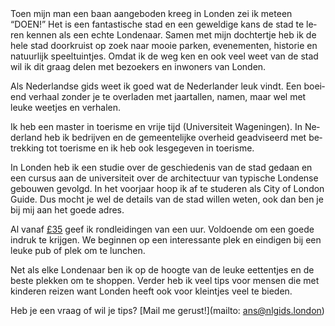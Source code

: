 <div lang="nl">
Toen mijn man een baan aangeboden kreeg in Londen zei ik meteen “DOEN!”
Het is een fantastische stad en een geweldige kans de stad te leren
kennen als een echte Londenaar. Samen met mijn dochtertje heb ik de hele stad
doorkruist op zoek naar mooie parken, evenementen, historie en natuurlijk
speeltuintjes. Omdat ik de weg ken en ook veel weet van de stad wil ik dit graag
delen met bezoekers en inwoners van Londen.

Als Nederlandse gids weet ik goed wat de Nederlander leuk vindt. Een boeiend
verhaal zonder je te overladen met jaartallen, namen, maar wel met leuke weetjes
en verhalen.

Ik heb een master in toerisme en vrije tijd (Universiteit Wageningen). 
In Nederland heb ik bedrijven en de gemeentelijke overheid geadviseerd met betrekking tot
toerisme en ik heb ook lesgegeven in toerisme.

In Londen heb ik een studie over de geschiedenis van de stad gedaan en een
cursus aan de universiteit over de architectuur van typische Londense gebouwen
gevolgd. In het voorjaar hoop ik af te studeren als City of London Guide. Dus
mocht je wel de details van de stad willen weten, ook dan ben je bij mij aan het
goede adres.

Al vanaf [£35](/prices.html) geef ik rondleidingen van een uur. Voldoende om een goede indruk
te krijgen. We beginnen op een interessante plek en eindigen bij een leuke pub
of plek om te lunchen.

Net als elke Londenaar ben ik op de hoogte van de leuke eettentjes en de beste
plekken om te shoppen. Verder heb ik veel tips voor mensen die met kinderen
reizen want Londen heeft ook voor kleintjes veel te bieden.

Heb je een vraag of wil je tips? [Mail me gerust!](mailto: ans@nlgids.london)
</div>
